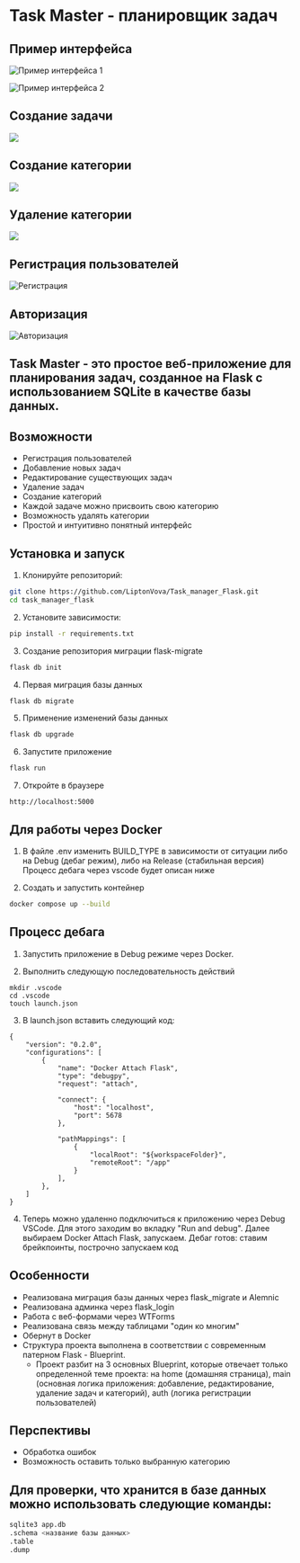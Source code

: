 # Task Master - планировщик задач

## Пример интерфейса
![Пример интерфейса 1](images/example.png)


![Пример интерфейса 2](images/example2.png)

## Создание задачи
![](images/add.png)


## Создание категории
![](images/add_category.png)
## Удаление категории
![](images/delete.png)

## Регистрация пользователей
![Регистрация](images/register.png)

## Авторизация
![Авторизация](images/login.png)


## **Task Master** - это простое веб-приложение для планирования задач, созданное на Flask с использованием SQLite в качестве базы данных.

## Возможности

- Регистрация пользователей
- Добавление новых задач
- Редактирование существующих задач
- Удаление задач
- Создание категорий 
- Каждой задаче можно присвоить свою категорию
- Возможность удалять категории
- Простой и интуитивно понятный интерфейс


## Установка и запуск

1. Клонируйте репозиторий:
```bash
git clone https://github.com/LiptonVova/Task_manager_Flask.git
cd task_manager_flask
```
2. Установите зависимости:
```bash
pip install -r requirements.txt
```

3. Создание репозитория миграции flask-migrate
```bash
flask db init
```

4. Первая миграция базы данных
```bash
flask db migrate 
```

5. Применение изменений базы данных
```bash
flask db upgrade
```

6. Запустите приложение
```bash
flask run
```

7. Откройте в браузере

```
http://localhost:5000
```

## Для работы через Docker

1. В файле .env изменить BUILD_TYPE в зависимости от ситуации либо на Debug (дебаг режим), либо на Release (стабильная версия)
Процесс дебага через vscode будет описан ниже

2. Создать и запустить контейнер
```bash 
docker compose up --build
```

## Процесс дебага

1. Запустить приложение в Debug режиме через Docker. 

2. Выполнить следующую последовательность действий
```
mkdir .vscode
cd .vscode
touch launch.json
```

3. В launch.json вставить следующий код:
```
{
    "version": "0.2.0",
    "configurations": [
        {
            "name": "Docker Attach Flask",
            "type": "debugpy",
            "request": "attach",
        
            "connect": {
                "host": "localhost",
                "port": 5678
            },

            "pathMappings": [
                {
                    "localRoot": "${workspaceFolder}",
                    "remoteRoot": "/app"
                }
            ],
        },
    ]
}
```

4. Теперь можно удаленно подключиться к приложению через Debug VSCode. Для этого заходим во вкладку "Run and debug". Далее выбираем Docker Attach Flask, запускаем. Дебаг готов: ставим брейкпоинты, построчно запускаем код


## Особенности
- Реализована миграция базы данных через flask_migrate и Alemnic
- Реализована админка через flask_login
- Работа с веб-формами через WTForms
- Реализована связь между таблицами "один ко многим"
- Обернут в Docker
- Структура проекта выполнена в соответствии с современным патерном Flask - Blueprint. 
    * Проект разбит на 3 основных Blueprint, которые отвечает только определенной теме проекта: на home (домашняя страница), 
    main (основная логика приложения: добавление, редактирование, удаление задач и категорий),
    auth (логика регистрации пользователей)

## Перспективы
- Обработка ошибок
- Возможность оставить только выбранную категорию 

## Для проверки, что хранится в базе данных можно использовать следующие команды:

```bash 
sqlite3 app.db
.schema <название базы данных>
.table
.dump
```